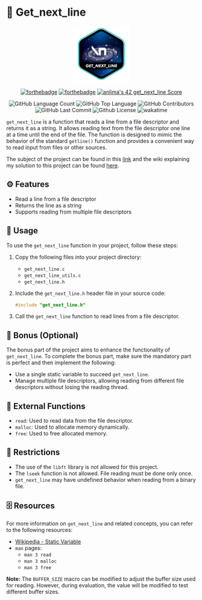 # :page_facing_up: Get_next_line 

<div align=center>

  ![badge](https://raw.githubusercontent.com/angelamcosta/angelamcosta/main/42_badges/get_next_linee.png)

  [![forthebadge](https://forthebadge.com/images/badges/made-with-c.svg)](https://forthebadge.com)  [![forthebadge](https://forthebadge.com/images/badges/built-with-resentment.svg)](https://forthebadge.com) [![anlima's 42 get_next_line Score](https://badge42.vercel.app/api/v2/cl9oe5ogt00110fm6h34z9iu9/project/2860461)](https://github.com/JaeSeoKim/badge42)
</div>

<div align=center>
  <img alt="GitHub Language Count" src="https://img.shields.io/github/languages/count/angelamcosta/get_next_line" /> <img alt="GitHub Top Language" src="https://img.shields.io/github/languages/top/angelamcosta/get_next_line" /> <img alt="GitHub Contributors" src="https://img.shields.io/github/contributors/angelamcosta/get_next_line" /> <img alt="GitHub Last Commit" src="https://img.shields.io/github/last-commit/angelamcosta/get_next_line" />  <img alt="Github License" src="https://img.shields.io/github/license/angelamcosta/get_next_line" /> <img alt="wakatime" src="https://wakatime.com/badge/user/0c29d5b3-c30b-4e1a-ad07-2da3bd4f7e05/project/154bda21-dcba-4f9b-903a-09cebb8771dd.svg" />
</div>

`get_next_line` is a function that reads a line from a file descriptor and returns it as a string. It allows reading text from the file descriptor one line at a time until the end of the file. The function is designed to mimic the behavior of the standard `getline()` function and provides a convenient way to read input from files or other sources.

The subject of the project can be found in this [link](https://raw.githubusercontent.com/angelamcosta/get_next_line/main/en.subject.pdf) and the wiki explaining my solution to this project can be found [here](https://github.com/angelamcosta/get_next_line/wiki).

## ⚙️ Features
- Read a line from a file descriptor
- Returns the line as a string
- Supports reading from multiple file descriptors

## 🚀 Usage
To use the `get_next_line` function in your project, follow these steps:

1. Copy the following files into your project directory:
   - `get_next_line.c`
   - `get_next_line_utils.c`
   - `get_next_line.h`

2. Include the `get_next_line.h` header file in your source code:
   ```c
   #include "get_next_line.h"
   ```

3. Call the `get_next_line` function to read lines from a file descriptor.

## 🎉 Bonus (Optional)
The bonus part of the project aims to enhance the functionality of `get_next_line`. To complete the bonus part, make sure the mandatory part is perfect and then implement the following:

- Use a single static variable to succeed `get_next_line`.
- Manage multiple file descriptors, allowing reading from different file descriptors without losing the reading thread.

## 📗 External Functions
- `read`: Used to read data from the file descriptor.
- `malloc`: Used to allocate memory dynamically.
- `free`: Used to free allocated memory.

## 🚫 Restrictions
- The use of the `libft` library is not allowed for this project.
- The `lseek` function is not allowed. File reading must be done only once.
- `get_next_line` may have undefined behavior when reading from a binary file.

## 🗄️ Resources
For more information on `get_next_line` and related concepts, you can refer to the following resources:

- [Wikipedia - Static Variable](https://en.wikipedia.org/wiki/Static_variable)
- `man` pages:
  - `man 3 read`
  - `man 3 malloc`
  - `man 3 free`

**Note:** The `BUFFER_SIZE` macro can be modified to adjust the buffer size used for reading. However, during evaluation, the value will be modified to test different buffer sizes.

